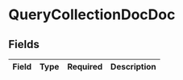 # QueryCollectionDocDoc


## Fields

| Field       | Type        | Required    | Description |
| ----------- | ----------- | ----------- | ----------- |